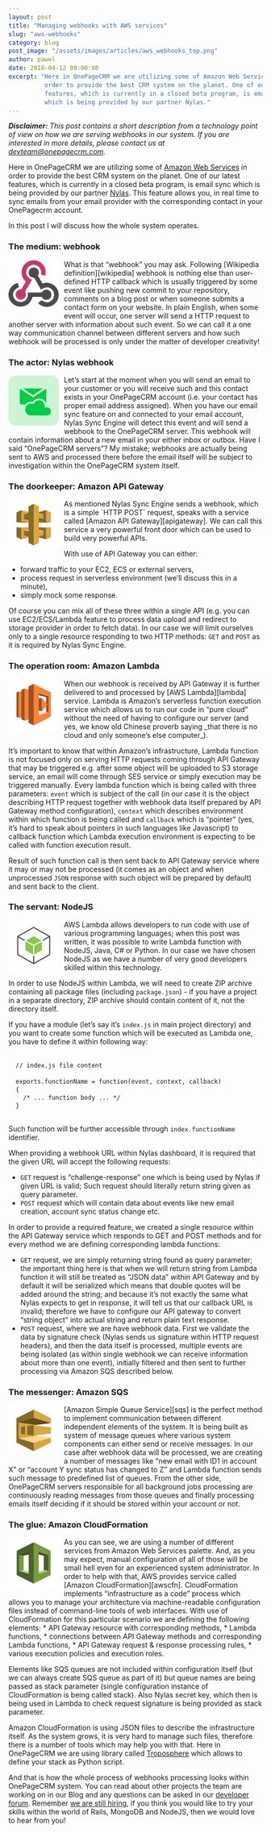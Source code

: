 ```yaml
---
layout: post
title: "Managing webhooks with AWS services"
slug: "aws-webhooks"
category: blog
post_image: "/assets/images/articles/aws_webhooks_top.png"
author: pawel
date: 2018-04-12 09:00:00
excerpt: "Here in OnePageCRM we are utilizing some of Amazon Web Services in
          order to provide the best CRM system on the planet. One of our latest 
          features, which is currently in a closed beta program, is email sync 
          which is being provided by our partner Nylas."
---
```


_**Disclaimer:** This post contains a short description from a technology point of
view on how we are serving webhooks in our system. If you are interested in more 
details, please contact us at [devteam@onepagecrm.com](mailto:devteam@onepagecrm.com)._

Here in OnePageCRM we are utilizing some of [Amazon Web Services][aws] in order to 
provide the best CRM system on the planet. One of our latest features, which is 
currently in a closed beta program, is email sync which is being provided by our 
partner [Nylas][nylas]. This feature allows you,  in real time to sync emails from 
your email provider with the corresponding contact in your OnePagecrm account.

In this post I will  discuss  how the whole system operates.

### The medium: webhook

<img src="/assets/images/aws-webhooks/webhooks.svg" alt="Webhooks" style="margin: 0 10px 10px 0; width: 100px; float: left" />
What is that “webhook” you may ask. Following [Wikipedia definition][wikipedia]
webhook is nothing else than user-defined HTTP callback which is usually 
triggered by some event like pushing new commit to your repository, comments 
on a blog post or when someone  submits a contact form on your website. 
In plain English, when some event will occur, one server will send a HTTP 
request to another server with information about such event. So we can call 
it a one way communication channel between different servers and how such 
webhook will be processed is only under the matter of developer creativity!

<div class="clear: both"></div>

### The actor: Nylas webhook

<img src="/assets/images/aws-webhooks/nylas-email-sync.svg" alt="Nylas" style="margin: 0 10px 10px 0; width: 100px; float: left" />
Let’s start at the moment when you will send an email to your customer or you 
will receive such and this contact exists in your OnePageCRM account (i.e. your 
contact has proper email address assigned). When you have our email sync 
feature on and connected to your email account, Nylas Sync Engine will detect 
this event and will send a webhook to the OnePageCRM server. This webhook will 
contain information about a new email in your either inbox or outbox. Have I 
said “OnePageCRM servers”? My mistake; webhooks are actually being sent to AWS 
and processed there before the email itself will be subject to investigation 
within the OnePageCRM system itself.

<div class="clear: both"></div>

### The doorkeeper: Amazon API Gateway

<img src="/assets/images/aws/api-gateway.svg" alt="Amazon API Gatway" style="margin: 0 10px 10px 0; width: 100px; float: left" />
As mentioned Nylas Sync Engine sends a webhook, which is a simple `HTTP POST` 
request, speaks with a service called [Amazon API Gateway][apigateway]. We 
can call this service a very powerful front door which can be used to build very 
powerful APIs. 

With use of API Gateway you can either:
* forward traffic to your EC2, ECS or external servers,
* process request in serverless environment (we’ll discuss this in a minute),
* simply mock some response.

Of course you can mix all of these three within a single API (e.g. you can use 
EC2/ECS/Lambda feature to process data upload and redirect to storage 
provider in order to fetch data). In our case we will limit ourselves 
only to a single resource responding to two HTTP methods: `GET` and `POST` as 
it is required by Nylas Sync Engine. 

<div class="clear: both"></div>

### The operation room: Amazon Lambda

<img src="/assets/images/aws/lambda.svg" alt="AWS Lambda" style="margin: 0 10px 10px 0; width: 100px; float: left" />
When our webhook is received by API Gateway it is further delivered to and processed 
by [AWS Lambda][lambda] service. Lambda is Amazon’s serverless function execution 
service which allows us to run our code in “pure cloud” without the need of 
having to configure our server (and yes, we know old Chinese proverb saying 
_that there is no cloud and only someone’s else computer_).

It’s important to know that within Amazon’s infrastructure, Lambda function 
is not focused only on serving HTTP requests coming through API Gateway 
that may be triggered e.g. after some object will be uploaded to S3 storage 
service, an email will come through SES service or simply execution may be 
triggered manually. Every lambda function which is being called with three 
parameters: `event` which is subject of the call (in our case it is the object 
describing HTTP request together with webhook data itself prepared by API Gateway 
method configuration), `context` which describes environment within which 
function is being called and `callback` which is “pointer” (yes, it’s hard to 
speak about pointers in such languages like Javascript) to callback function which 
Lambda execution environment is expecting to be called with function execution result.

Result of such function call is then sent back to API Gateway service where it 
may or may not be processed (it comes as an object and when unprocessed `JSON` 
response with such object will be prepared by default) and sent back to the client.

<div class="clear: both"></div>

### The servant: NodeJS

<img src="/assets/images/aws/nodejs-sdk.svg" alt="NodeJS SDK" style="margin: 0 10px 10px 0; width: 100px; float: left" />
AWS Lambda allows developers to run code with use of various programming languages; 
when this post was written, it was possible to write Lambda function with NodeJS, 
Java, C# or Python. In our case we have chosen NodeJS as we have a number of very 
good developers skilled within this technology.

In order to use NodeJS within Lambda, we will need to create ZIP archive containing 
all package files (including `package.json`) - if you have a project in a separate 
directory, ZIP archive should contain content of it, not the directory itself.

If you have a module (let’s say it’s `index.js` in main project directory) and you 
want to create some function which will be executed as Lambda one, you have to define 
it within following way:
 
<pre>
  <code class="javascript">
  // index.js file content
  
  exports.functionName = function(event, context, callback)
  {
    /* ... function body ... */
  }
  </code>
</pre>

Such function will be further accessible through `index.functionName` identifier.

When providing a webhook URL within Nylas dashboard, it is required that the given 
URL will accept the following requests:
* `GET` request is “challenge-response” one which is being used by Nylas if given 
   URL is valid; Such request should literally return string given as query parameter.
* `POST` request which will contain data about events like new email creation, 
  account sync status change etc.

In order to provide a required feature, we created a single resource within the API 
Gateway service which responds to GET and POST methods and for every method we are 
defining corresponding lambda functions:
* `GET` request, we are simply returning string found as query parameter; 
  the important thing here is that when we will return string from Lambda 
  function it will still be treated as “JSON data” within API Gateway and by 
  default it will be serialized which means that double quotes will be added 
  around the string; and because it’s not exactly the same what Nylas expects 
  to get in response, it will tell us that our callback URL is invalid; 
  therefore we have to configure our API gateway to convert “string object” 
  into actual string and return plain text response.
* `POST` request, where we are have webhook data. First we validate the data 
  by signature check (Nylas sends us signature within HTTP request headers),
  and then the data itself is processed, multiple events are being isolated 
  (as within single webhook we can receive information about more than one
  event), initially filtered and then sent to further processing 
  via Amazon SQS described below.


<div class="clear: both"></div>

### The messenger: Amazon SQS

<img src="/assets/images/aws/sqs.svg" alt="Amazon SQS" style="margin: 0 10px 10px 0; width: 100px; float: left" />
[Amazon Simple Queue Service][sqs] is the perfect method to implement communication 
between different independent elements of the system. It is being built as system 
of message queues where various system components can either send or receive 
messages. In our case after webhook data will be processed, we are creating a 
number of messages like “new email with ID1 in account X” or 
“account Y sync status has changed to Z” and Lambda function sends such message 
to predefined list of queues. From the other side, OnePageCRM servers responsible 
for all background jobs processing are continuously reading  messages from 
those queues and finally processing emails itself deciding if it should be 
stored within your account or not.

<div class="clear: both"></div>

### The glue: Amazon CloudFormation

<img src="/assets/images/aws/cloudformation.svg" alt="Amazon CloudFormation" style="margin: 0 10px 10px 0; width: 100px; float: left" />
As you can see, we are using a number of different services from Amazon Web 
Services palette. And, as you may expect, manual configuration of all of those 
will be small hell even for an experienced system administrator. In order 
to help with that, AWS provides service called [Amazon CloudFormation][awscfn]. 
CloudFormation implements “infrastructure as a code” process which allows 
you to manage your architecture via machine-readable configuration files instead 
of command-line tools of web interfaces. With use of CloudFormation for this 
particular scenario we are defining the following elements:
* API Gateway resource with corresponding methods,
* Lambda functions,
* connections between API Gateway methods and corresponding Lambda functions,
* API Gateway request & response processing rules,
* various execution policies and execution roles.

Elements like SQS queues are not included within configuration itself (but we can 
always create SQS queue as part of it) but queue names are being passed as 
stack parameter (single configuration instance of CloudFormation is being 
called stack). Also Nylas secret key, which then is being used in Lambda 
to check request signature is being provided as stack parameter.

Amazon CloudFormation is using JSON files to describe the infrastructure itself. 
As the system grows, it is very hard to manage such files, therefore there 
is a number of tools which may help you with that. Here in OnePageCRM we are 
using library called [Troposphere][troposphere] which allows to define your 
stack as Python script.

And that is how the whole process of webhooks processing looks within OnePageCRM 
system. You can read about other projects the team are working on in our 
Blog and any questions can be asked in our [developer forum][forum]. 
Remember [we are still hiring][hiring], if you think you would like to 
try your skills within the world of Rails, MongoDB and NodeJS, then we 
would love to hear from you!

<div class="clear: both"></div>

[aws]: https://aws.amazon.com 
[nylas]: https://www.nylas.com/
[wikipedia]: https://en.wikipedia.org/wiki/Webhook
[apigateway]: https://aws.amazon.com/api-gateway/
[lambda]: https://aws.amazon.com/lambda/
[sqs]: https://aws.amazon.com/sqs/
[awscfn]: https://aws.amazon.com/cloudformation/
[troposphere]: https://github.com/cloudtools/troposphere
[forum]: http://forum.developer.onepagecrm.com/
[hiring]: https://www.onepagecrm.com/hiring
